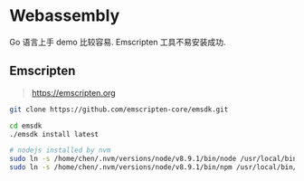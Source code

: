 # Webassembly

Go 语言上手 demo 比较容易. Emscripten 工具不易安装成功.

## Emscripten

> <https://emscripten.org>

```bash
git clone https://github.com/emscripten-core/emsdk.git

cd emsdk
./emsdk install latest

# nodejs installed by nvm
sudo ln -s /home/chen/.nvm/versions/node/v8.9.1/bin/node /usr/local/bin/node
sudo ln -s /home/chen/.nvm/versions/node/v8.9.1/bin/npm /usr/local/bin/npm
```
